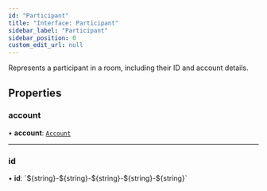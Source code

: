 ```yaml
---
id: "Participant"
title: "Interface: Participant"
sidebar_label: "Participant"
sidebar_position: 0
custom_edit_url: null
---
```


Represents a participant in a room, including their ID and account details.

## Properties

### account

• **account**: [`Account`](Account.md)

---

### id

• **id**: \`$\{string}-$\{string}-$\{string}-$\{string}-$\{string}\`
